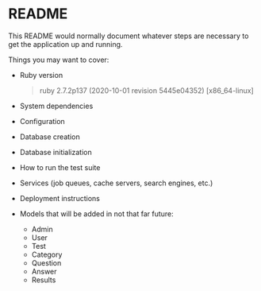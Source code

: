 # README

This README would normally document whatever steps are necessary to get the
application up and running.

Things you may want to cover:

* Ruby version
  > ruby 2.7.2p137 (2020-10-01 revision 5445e04352) [x86_64-linux]

* System dependencies

* Configuration

* Database creation

* Database initialization

* How to run the test suite

* Services (job queues, cache servers, search engines, etc.)

* Deployment instructions

* Models that will be added in not that far future:
  * Admin
  * User
  * Test
  * Category
  * Question
  * Answer
  * Results
